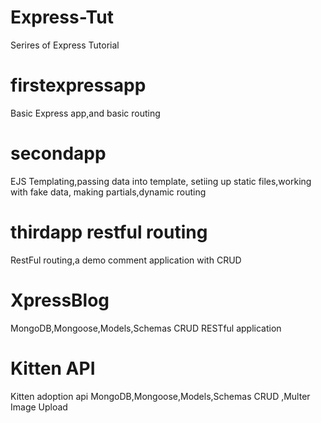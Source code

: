 # Express-Tut
Serires of Express Tutorial
# firstexpressapp
Basic Express app,and basic routing
# secondapp
EJS Templating,passing data into template, setiing up static files,working with fake data, making partials,dynamic routing
# thirdapp restful routing
RestFul routing,a demo comment application with CRUD
# XpressBlog
MongoDB,Mongoose,Models,Schemas CRUD RESTful application 
# Kitten API
Kitten adoption api
MongoDB,Mongoose,Models,Schemas CRUD ,Multer Image Upload
